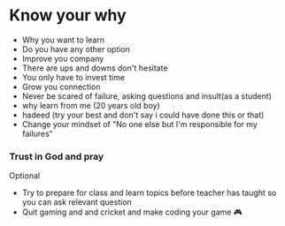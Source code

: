 # Know your why

- Why you want to learn
- Do you have any other option
- Improve you company
- There are ups and downs don't hesitate
- You only have to invest time
- Grow you connection
- Never be scared of failure, asking questions and insult(as a student)
- why learn from me (20 years old boy)
- hadeed (try your best and don't say i could have done this or that)
- Change your mindset of "No one else but I'm responsible for my failures"

### Trust in God and pray

Optional

- Try to prepare for class and learn topics before teacher has taught so you can ask relevant question
- Quit gaming and and cricket and make coding your game 🎮